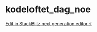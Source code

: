 # kodeloftet_dag_noe

[Edit in StackBlitz next generation editor ⚡️](https://stackblitz.com/~/github.com/Paddedgoddess/kodeloftet_dag_noe)